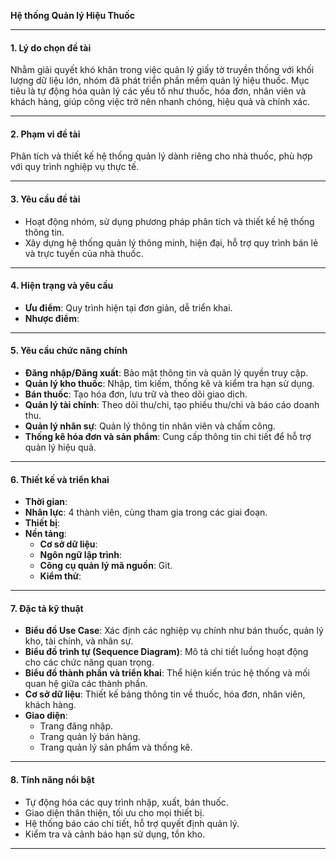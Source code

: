 **Hệ thống Quản lý Hiệu Thuốc**

---

#### **1. Lý do chọn đề tài**
Nhằm giải quyết khó khăn trong việc quản lý giấy tờ truyền thống với khối lượng dữ liệu lớn, nhóm đã phát triển phần mềm quản lý hiệu thuốc. Mục tiêu là tự động hóa quản lý các yếu tố như thuốc, hóa đơn, nhân viên và khách hàng, giúp công việc trở nên nhanh chóng, hiệu quả và chính xác.

---

#### **2. Phạm vi đề tài**
Phân tích và thiết kế hệ thống quản lý dành riêng cho nhà thuốc, phù hợp với quy trình nghiệp vụ thực tế.

---

#### **3. Yêu cầu đề tài**
- Hoạt động nhóm, sử dụng phương pháp phân tích và thiết kế hệ thống thông tin.
- Xây dựng hệ thống quản lý thông minh, hiện đại, hỗ trợ quy trình bán lẻ và trực tuyến của nhà thuốc.

---

#### **4. Hiện trạng và yêu cầu**
- **Ưu điểm**: Quy trình hiện tại đơn giản, dễ triển khai.
- **Nhược điểm**:

---

#### **5. Yêu cầu chức năng chính**
- **Đăng nhập/Đăng xuất**: Bảo mật thông tin và quản lý quyền truy cập.
- **Quản lý kho thuốc**: Nhập, tìm kiếm, thống kê và kiểm tra hạn sử dụng.
- **Bán thuốc**: Tạo hóa đơn, lưu trữ và theo dõi giao dịch.
- **Quản lý tài chính**: Theo dõi thu/chi, tạo phiếu thu/chi và báo cáo doanh thu.
- **Quản lý nhân sự**: Quản lý thông tin nhân viên và chấm công.
- **Thống kê hóa đơn và sản phẩm**: Cung cấp thông tin chi tiết để hỗ trợ quản lý hiệu quả.

---

#### **6. Thiết kế và triển khai**
- **Thời gian**: 
- **Nhân lực**: 4 thành viên, cùng tham gia trong các giai đoạn.
- **Thiết bị**: 
- **Nền tảng**:
  - **Cơ sở dữ liệu**: 
  - **Ngôn ngữ lập trình**: 
  - **Công cụ quản lý mã nguồn**: Git.
  - **Kiểm thử**:

---

#### **7. Đặc tả kỹ thuật**
- **Biểu đồ Use Case**: Xác định các nghiệp vụ chính như bán thuốc, quản lý kho, tài chính, và nhân sự.
- **Biểu đồ trình tự (Sequence Diagram)**: Mô tả chi tiết luồng hoạt động cho các chức năng quan trọng.
- **Biểu đồ thành phần và triển khai**: Thể hiện kiến trúc hệ thống và mối quan hệ giữa các thành phần.
- **Cơ sở dữ liệu**: Thiết kế bảng thông tin về thuốc, hóa đơn, nhân viên, khách hàng.
- **Giao diện**: 
  - Trang đăng nhập.
  - Trang quản lý bán hàng.
  - Trang quản lý sản phẩm và thống kê.

---

#### **8. Tính năng nổi bật**
- Tự động hóa các quy trình nhập, xuất, bán thuốc.
- Giao diện thân thiện, tối ưu cho mọi thiết bị.
- Hệ thống báo cáo chi tiết, hỗ trợ quyết định quản lý.
- Kiểm tra và cảnh báo hạn sử dụng, tồn kho.

---
